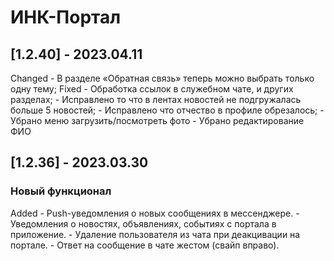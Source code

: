 # ИНК-Портал

## [1.2.40] - 2023.04.11
Changed
    - В разделе «Обратная связь» теперь можно выбрать только одну тему;
Fixed
    - Обработка ссылок в служебном чате, и других разделах;
    - Исправлено то что в лентах новостей не подгружалась больше 5 новостей;
    - Исправлено что  отчество в профиле обрезалось;
    - Убрано меню загрузить/посмотреть фото 
    - Убрано редактирование ФИО

## [1.2.36] - 2023.03.30 
### Новый функционал
Added
    - Push-уведомления о новых сообщениях в мессенджере.
    - Уведомления о новостях, объявлениях, событиях с портала в приложение.
    - Удаление пользователя из чата при деакцивации на портале.
    - Ответ на сообщение в чате жестом (свайп вправо).